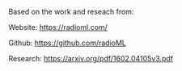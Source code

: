Based on the work and reseach from:

Website:
https://radioml.com/

Github:
https://github.com/radioML

Research:
https://arxiv.org/pdf/1602.04105v3.pdf


